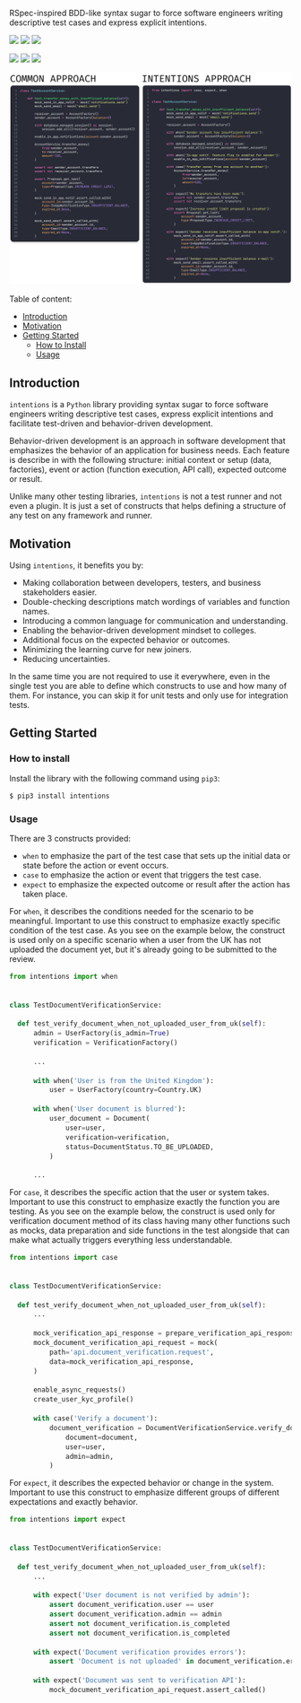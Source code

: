 RSpec-inspired BDD-like syntax sugar to force software engineers writing descriptive test cases and express explicit intentions.

[![](https://github.com/dmytrostriletskyi/intentions/actions/workflows/main.yaml/badge.svg?branch=main)](https://github.com/dmytrostriletskyi/intentions/actions/workflows/main.yaml)
[![](https://img.shields.io/github/release/dmytrostriletskyi/intentions.svg)](https://github.com/dmytrostriletskyi/intentions/releases)
[![](https://img.shields.io/pypi/v/intentions.svg)](https://pypi.python.org/pypi/intentions)

[![](https://pepy.tech/badge/intentions)](https://pepy.tech/project/intentions)
[![](https://img.shields.io/pypi/l/intentions.svg)](https://pypi.python.org/pypi/intentions/)
[![](https://img.shields.io/pypi/pyversions/intentions.svg)](https://pypi.python.org/pypi/intentions/)

![](./assets/test-example.png)

Table of content:

* [Introduction](#introduction)
* [Motivation](#motivation)
* [Getting Started](#getting-started)
  * [How to Install](#how-to-install)
  * [Usage](#Usage)

## Introduction

`intentions` is a `Python` library providing syntax sugar to force software engineers writing descriptive test cases, 
express explicit intentions and facilitate test-driven and behavior-driven development.

Behavior-driven development is an approach in software development that emphasizes the behavior of an application for 
business needs. Each feature is describe in with the following structure: initial context or setup (data, factories), 
event or action (function execution, API call), expected outcome or result.

Unlike many other testing libraries, `intentions` is not a test runner and not even a plugin. It is just a set of 
constructs that helps defining a structure of any test on any framework and runner.

## Motivation

Using `intentions`, it benefits you by:

* Making collaboration between developers, testers, and business stakeholders easier.
* Double-checking descriptions match wordings of variables and function names.
* Introducing a common language for communication and understanding.
* Enabling the behavior-driven development mindset to colleges.
* Additional focus on the expected behavior or outcomes.
* Minimizing the learning curve for new joiners.
* Reducing uncertainties.

In the same time you are not required to use it everywhere, even in the single test you are able to define which
constructs to use and how many of them. For instance, you can skip it for unit tests and only use for integration tests.

## Getting Started

### How to install

Install the library with the following command using `pip3`:

```bash
$ pip3 install intentions
```

### Usage

There are 3 constructs provided:

* `when` to emphasize the part of the test case that sets up the initial data or state before the action or event occurs.
* `case` to emphasize the action or event that triggers the test case.
* `expect` to emphasize the expected outcome or result after the action has taken place.

For `when`, it describes the conditions needed for the scenario to be meaningful. Important to use this construct to 
emphasize exactly specific condition of the test case. As you see on the example below, the construct is used only
on a specific scenario when a user from the UK has not uploaded the document yet, but it's already going to be submitted 
to the review.

```python
from intentions import when


class TestDocumentVerificationService:
  
  def test_verify_document_when_not_uploaded_user_from_uk(self):
      admin = UserFactory(is_admin=True)
      verification = VerificationFactory()
      
      ...
    
      with when('User is from the United Kingdom'):
          user = UserFactory(country=Country.UK)

      with when('User document is blurred'):
          user_document = Document(
              user=user,
              verification=verification,
              status=DocumentStatus.TO_BE_UPLOADED,
          )

      ...
```


For `case`, it describes the specific action that the user or system takes. Important to use this construct to 
emphasize exactly the function you are testing. As you see on the example below, the construct is used only for
verification document method of its class having many other functions such as mocks, data preparation and side functions
in the test alongside that can make what actually triggers everything less understandable.

```python
from intentions import case


class TestDocumentVerificationService:
  
  def test_verify_document_when_not_uploaded_user_from_uk(self):
      ...
      
      mock_verification_api_response = prepare_verification_api_response()
      mock_document_verification_api_request = mock(
          path='api.document_verification.request',
          data=mock_verification_api_response,
      )
      
      enable_async_requests()
      create_user_kyc_profile()

      with case('Verify a document'):
          document_verification = DocumentVerificationService.verify_document(
              document=document, 
              user=user, 
              admin=admin,
          )
```

For `expect`, it describes the expected behavior or change in the system. Important to use this construct to emphasize 
different groups of different expectations and exactly behavior.

```python
from intentions import expect


class TestDocumentVerificationService:
  
  def test_verify_document_when_not_uploaded_user_from_uk(self):
      ...
      
      with expect('User document is not verified by admin'):
          assert document_verification.user == user
          assert document_verification.admin == admin
          assert not document_verification.is_completed
          assert not document_verification.is_completed

      with expect('Document verification provides errors'):
          assert 'Document is not uploaded' in document_verification.errors

      with expect('Document was sent to verification API'):
          mock_document_verification_api_request.assert_called() 
```
